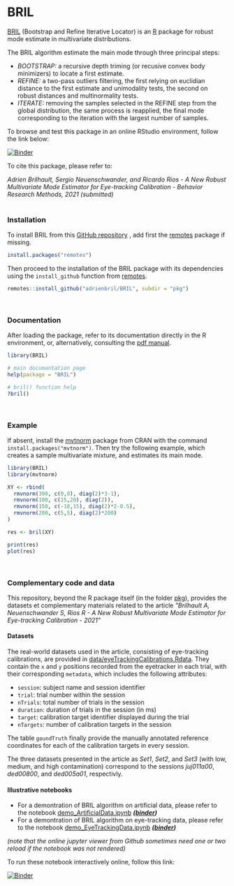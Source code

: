 # BRIL


[BRIL](https://github.com/adrienbril/BRIL) (Bootstrap and Refine Iterative Locator) is an [R](https://www.r-project.org) package for robust mode estimate in multivariate distributions. 

The BRIL algorithm estimate the main mode through three principal steps: 

- *BOOTSTRAP:* a recursive depth triming (or recusive convex body minimizers) to locate a first estimate.
- *REFINE:* a two-pass outliers filtering, the first relying on euclidian distance to the first estimate and unimodality tests, the second on robust distances and multinormality tests.
- *ITERATE:* removing the samples selected in the REFINE step from the global distribution, the same process is reapplied, the final mode corresponding to the iteration with the largest number of samples.

To browse and test this package in an online RStudio environment, follow the link below: 

[![Binder](https://mybinder.org/badge_logo.svg)](https://mybinder.org/v2/gh/adrienbrilhault/BRIL/HEAD?urlpath=lab)


To cite this package, please refer to:

*Adrien Brilhault, Sergio Neuenschwander, and Ricardo Rios - A New Robust Multivariate Mode Estimator for Eye-tracking Calibration - Behavior Research Methods, 2021 (submitted)*
<br><br>


### Installation

To install BRIL from this [GitHub repository](https://github.com/adrienbrilhault/BRIL) 
, add first the [remotes](https://github.com/r-lib/remotes) package if missing.

```r
install.packages("remotes")
```

Then proceed to the installation of the BRIL package with its dependencies
using the `install_github` function from 
[remotes](https://github.com/r-lib/remotes).

```r
remotes::install_github("adrienbril/BRIL", subdir = "pkg")
```
<br>

### Documentation

After loading the package, refer to its documentation directly in the R 
environment, or, alternatively, consulting the 
[pdf manual](/pkg/BRIL-manual.pdf). 

```r
library(BRIL)

# main documantation page
help(package = "BRIL")

# bril() function help
?bril()
```
<br>

### Example

If absent, install the [mvtnorm](https://CRAN.R-project.org/package=mvtnorm) 
package from CRAN with the command `install.packages("mvtnorm")`. Then try the 
following example, which creates a sample multivariate mixture, and estimates 
its main mode.  

```r
library(BRIL)
library(mvtnorm)

XY <- rbind(
  rmvnorm(300, c(0,0), diag(2)*3-1),
  rmvnorm(100, c(15,20), diag(2)),
  rmvnorm(150, c(-10,15), diag(2)*2-0.5),
  rmvnorm(200, c(5,5), diag(2)*200)
)

res <- bril(XY)

print(res)
plot(res)
```
<br>

### Complementary code and data

This repository, beyond the R package itself (in the folder [pkg](/pkg/)), provides 
the datasets et complementary materials related to the article *"Brilhault A, Neuenschwander S, Rios R - A New Robust Multivariate Mode Estimator for Eye-tracking Calibration - 2021"*

#### Datasets

The real-world datasets used in the article, consisting of eye-tracking 
calibrations, are provided in [data/eyeTrackingCalibrations.Rdata](data/eyeTrackingCalibrations.Rdata).
They contain the `x` and `y` positions recorded from the eyetracker in each trial,
with their corresponding `metadata`, which includes the following attributes:

- `session`: subject name and session identifier
- `trial`: trial number within the session
- `nTrials`: total number of trials in the session
- `duration`: duration of trials in the session (in ms)
- `target`: calibration target identifier displayed during the trial
- `nTargets`: number of calibration targets in the session
 
The table `goundTruth` finally provide the manually annotated reference 
coordinates for each of the calibration targets in every session.

The three datasets presented in the article as *Set1*, *Set2*, and *Set3* (with 
low, medium, and high contamination) correspond to the sessions *juj011a00*, 
*ded00800*, and *ded005a01*, respectivly.

#### Illustrative notebooks

 - For a demontration of BRIL algorithm on artificial data, please refer to the 
notebook [demo_ArtificialData.ipynb](demo_EyeTrackingData.ipynb) ***([binder](https://mybinder.org/v2/gh/adrienbrilhault/BRIL/HEAD?filepath=demo_EyeTrackingData.ipynb))***
 - For a demontration of BRIL algorithm on eye-tracking data, please refer to the
notebook [demo_EyeTrackingData.ipynb](demo_EyeTrackingData.ipynb) ***([binder](https://mybinder.org/v2/gh/adrienbrilhault/BRIL/HEAD?filepath=demo_ArtificialData.ipynb ))***

*(note that the online jupyter viewer from Github sometimes need one or two reload if the notebook was not rendered)*

To run these notebook interactively online, follow this link: 

[![Binder](https://mybinder.org/badge_logo.svg)](https://mybinder.org/v2/gh/adrienbrilhault/BRIL/HEAD?urlpath=lab)
